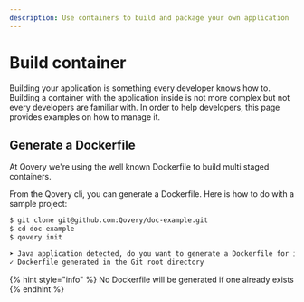 ```yaml
---
description: Use containers to build and package your own application
---
```


# Build container

Building your application is something every developer knows how to. Building a container with the application inside is not more complex but not every developers are familiar with. In order to help developers, this page provides examples on how to manage it.

## Generate a Dockerfile

At Qovery we're using the well known Dockerfile to build multi staged containers.

From the Qovery cli, you can generate a Dockerfile. Here is how to do with a sample project:

```bash
$ git clone git@github.com:Qovery/doc-example.git
$ cd doc-example
$ qovery init

➤ Java application detected, do you want to generate a Dockerfile for it (y/n): y
✓ Dockerfile generated in the Git root directory
```

{% hint style="info" %}
No Dockerfile will be generated if one already exists
{% endhint %}

